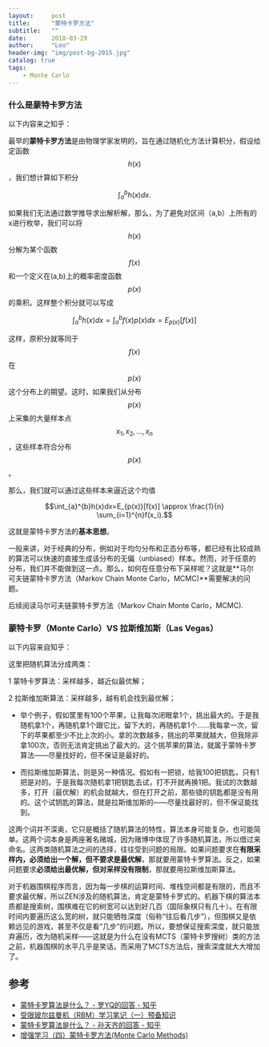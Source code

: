 ```yaml
---
layout:     post
title:      "蒙特卡罗方法"
subtitle:   ""
date:       2018-03-29
author:     "Leo"
header-img: "img/post-bg-2015.jpg"
catalog: true
tags:
    - Monte Carlo
---
```


### 什么是蒙特卡罗方法

以下内容来之知乎：

最早的**蒙特卡罗方法**是由物理学家发明的，旨在通过随机化方法计算积分，假设给定函数$$h(x)$$，我们想计算如下积分

$$\int_{a}^{b}h(x)dx.$$

如果我们无法通过数学推导求出解析解，那么，为了避免对区间（a,b）上所有的x进行枚举，我们可以将$$h(x)$$分解为某个函数$$f(x)$$和一个定义在(a,b)上的概率密度函数$$p(x)$$的乘积。这样整个积分就可以写成

$$\int_{a}^{b}h(x)dx=\int_{a}^{b}f(x)p(x)dx=E_{p(x)}[f(x)]$$

这样，原积分就等同于$$f(x)$$在$$p(x)$$这个分布上的期望。这时，如果我们从分布$$p(x)$$上采集的大量样本点$$x_1,x_2,...,x_n$$，这些样本符合分布$$p(x)$$。

那么，我们就可以通过这些样本来逼近这个均值

$$\int_{a}^{b}h(x)dx=E_{p(x)}[f(x)] \approx \frac{1}{n} \sum_{i=1}^{n}f(x_i).$$

这就是蒙特卡罗方法的**基本思想**。

一般来讲，对于经典的分布，例如对于均匀分布和正态分布等，都已经有比较成熟的算法可以快速的直接生成该分布的无偏（unbiased）样本。然而，对于任意的分布，我们并不能做到这一点。那么，如何在任意分布下采样呢？这就是**马尔可夫链蒙特卡罗方法（Markov Chain Monte Carlo，MCMC)**需要解决的问题。

后续阅读马尔可夫链蒙特卡罗方法（Markov Chain Monte Carlo，MCMC).

### 蒙特卡罗（Monte Carlo）VS 拉斯维加斯（Las Vegas）

以下内容来自知乎：

这里把随机算法分成两类：

1 蒙特卡罗算法：采样越多，越近似最优解；

2 拉斯维加斯算法：采样越多，越有机会找到最优解；

- 举个例子，假如筐里有100个苹果，让我每次闭眼拿1个，挑出最大的。于是我随机拿1个，再随机拿1个跟它比，留下大的，再随机拿1个……我每拿一次，留下的苹果都至少不比上次的小。拿的次数越多，挑出的苹果就越大，但我除非拿100次，否则无法肯定挑出了最大的。这个挑苹果的算法，就属于蒙特卡罗算法——尽量找好的，但不保证是最好的。

- 而拉斯维加斯算法，则是另一种情况。假如有一把锁，给我100把钥匙，只有1把是对的。于是我每次随机拿1把钥匙去试，打不开就再换1把。我试的次数越多，打开（最优解）的机会就越大，但在打开之前，那些错的钥匙都是没有用的。这个试钥匙的算法，就是拉斯维加斯的——尽量找最好的，但不保证能找到。

这两个词并不深奥，它只是概括了随机算法的特性，算法本身可能复杂，也可能简单。这两个词本身是两座著名赌城，因为赌博中体现了许多随机算法，所以借过来命名。这两类随机算法之间的选择，往往受到问题的局限。如果问题要求在**有限采样内，必须给出一个解，但不要求是最优解**，那就要用蒙特卡罗算法。反之，如果问题要求**必须给出最优解，但对采样没有限制**，那就要用拉斯维加斯算法。

对于机器围棋程序而言，因为每一步棋的运算时间、堆栈空间都是有限的，而且不要求最优解，所以ZEN涉及的随机算法，肯定是蒙特卡罗式的。机器下棋的算法本质都是搜索树，围棋难在它的树宽可以达到好几百（国际象棋只有几十）。在有限时间内要遍历这么宽的树，就只能牺牲深度（俗称“往后看几步”），但围棋又是依赖远见的游戏，甚至不仅是看“几步”的问题。所以，要想保证搜索深度，就只能放弃遍历，改为随机采样——这就是为什么在没有MCTS（蒙特卡罗搜树）类的方法之前，机器围棋的水平几乎是笑话。而采用了MCTS方法后，搜索深度就大大增加了。

## 参考

- [蒙特卡罗算法是什么？ - 罗YQ的回答 - 知乎](https://www.zhihu.com/question/20254139/answer/69851821)
- [受限玻尔兹曼机（RBM）学习笔记（一）预备知识](https://blog.csdn.net/itplus/article/details/19168937)
- [蒙特卡罗算法是什么？ - 孙天齐的回答 - 知乎](https://www.zhihu.com/question/20254139/answer/33572009)
- [增强学习（四）蒙特卡罗方法(Monte Carlo Methods)](http://www.cnblogs.com/jinxulin/p/3560737.html)
